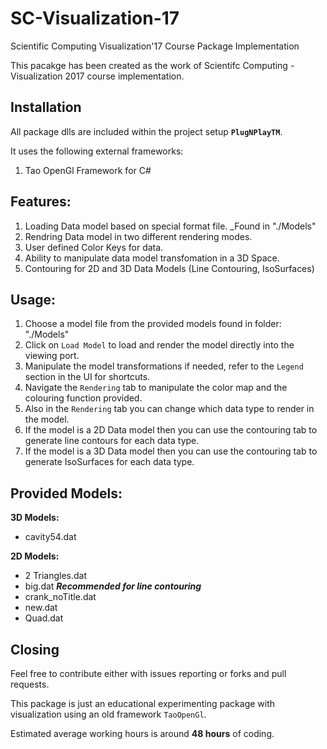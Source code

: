 # SC-Visualization-17

Scientific Computing Visualization'17 Course Package Implementation

This pacakge has been created as the work of Scientifc Computing - Visualization 2017 course implementation.

## Installation

All package dlls are included within the project setup **`PlugNPlayTM`**.

It uses the following external frameworks:

1. Tao OpenGl Framework for C#


## Features:

1. Loading Data model based on special format file. _Found in "./Models"
2. Rendring Data model in two different rendering modes.
3. User defined Color Keys for data.
4. Ability to manipulate data model transfomation in a 3D Space.
5. Contouring for 2D and 3D Data Models (Line Contouring, IsoSurfaces)

## Usage:

1. Choose a model file from the provided models found in folder: "./Models"
2. Click on `Load Model` to load and render the model directly into the viewing port.
3. Manipulate the model transformations if needed, refer to the `Legend` section in the UI for shortcuts.
4. Navigate the `Rendering` tab to manipulate the color map and the colouring function provided.
5. Also  in the `Rendering` tab you can change which data type to render in the model.
6. If the model is a 2D Data model then you can use the contouring tab to generate line contours for each data type.
7. If the model is a 3D Data model then you can use the contouring tab to generate IsoSurfaces for each data type.

## Provided Models:

**3D Models:**

* cavity54.dat

**2D Models:**

* 2 Triangles.dat
* big.dat **_Recommended for line contouring_**
* crank_noTitle.dat
* new.dat
* Quad.dat

## Closing

Feel free to contribute either with issues reporting or forks and pull requests.

This package is just an educational experimenting package with visualization using an old framework `TaoOpenGl`.

Estimated average working hours is around **48 hours** of coding. 
